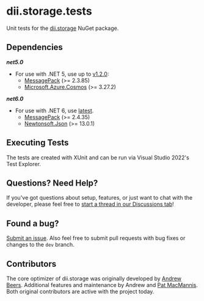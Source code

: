 ﻿# dii.storage.tests

Unit tests for the [dii.storage](https://github.com/Dream-Invent-Inspire/dii.storage) NuGet package.

## Dependencies

_**net5.0**_
* For use with .NET 5, use up to [v1.2.0](https://www.nuget.org/packages/dii.storage/1.2.0):
  * [MessagePack](https://www.nuget.org/packages/MessagePack/) (>= 2.3.85)
  * [Microsoft.Azure.Cosmos](https://www.nuget.org/packages/Microsoft.Azure.Cosmos/) (>= 3.27.2)

_**net6.0**_
* For use with .NET 6, use [latest](https://www.nuget.org/packages/dii.storage).
  * [MessagePack](https://www.nuget.org/packages/MessagePack/) (>= 2.4.35)
  * [Newtonsoft.Json](https://www.nuget.org/packages/Newtonsoft.Json/) (>= 13.0.1)

## Executing Tests

The tests are created with XUnit and can be run via Visual Studio 2022's Test Explorer.

## Questions? Need Help?

If you've got questions about setup, features, or just want to chat with the developer, please feel free to [start a thread in our Discussions tab](https://github.com/Dream-Invent-Inspire/dii.storage/discussions)!

## Found a bug?

[Submit an issue](https://github.com/Dream-Invent-Inspire/dii.storage/issues). Also feel free to submit pull requests with bug fixes or changes to the `dev` branch.

## Contributors

The core optimizer of dii.storage was originally developed by [Andrew Beers](https://github.com/aquamoogle). Additional features and maintenance by Andrew and [Pat MacMannis](https://github.com/pmac627). Both original contributors are active with the project today.

